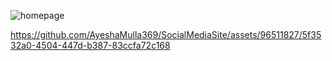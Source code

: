 ![homepage](https://github.com/AyeshaMulla369/SocialMediaSite/assets/96511827/f87df9ce-1015-43f0-aca4-43700e2c61ed)


https://github.com/AyeshaMulla369/SocialMediaSite/assets/96511827/5f3532a0-4504-447d-b387-83ccfa72c168

